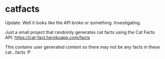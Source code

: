 # catfacts

Update: Well it looks like the API broke or something. Investigating. 

Just a small project that randomly generates cat facts using the Cat Facts API: 
https://cat-fact.herokuapp.com/facts

This contains user generated content so there may not be any facts in these cat...facts :P
